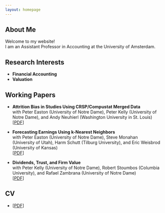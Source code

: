 ```yaml
---
layout: homepage
---
```


<!-- Google tag (gtag.js) -->
<script async src="https://www.googletagmanager.com/gtag/js?id=G-ZH7QK23P95"></script>
<script>
  window.dataLayer = window.dataLayer || [];
  function gtag(){dataLayer.push(arguments);}
  gtag('js', new Date());

  gtag('config', 'G-ZH7QK23P95');
</script>

## About Me

Welcome to my website!
<br>
I am an Assistant Professor in Accounting at the University of Amsterdam.

## Research Interests

- **Financial Accounting**
- **Valuation**

## Working Papers

- **Attrition Bias in Studies Using CRSP/Compustat Merged Data**
  <br>
  with Peter Easton (University of Notre Dame), Peter Kelly (University of Notre Dame), and Andy Neuhierl (Washington University in St. Louis)
  <br>
  [[PDF](https://papers.ssrn.com/sol3/papers.cfm?abstract_id=3040354)]

- **Forecasting Earnings Using k-Nearest Neighbors**
  <br>
  with Peter Easton (University of Notre Dame), Steve Monahan (University of Utah), Harm Schutt (Tilburg University), and Eric Weisbrod (University of Kansas)
  <br>
  [[PDF](https://papers.ssrn.com/sol3/papers.cfm?abstract_id=3752238)]

- **Dividends, Trust, and Firm Value**
  <br>
  with Peter Kelly (University of Notre Dame), Robert Stoumbos (Columbia University), and Rafael Zambrana (University of Notre Dame)
  <br>
  [[PDF](https://papers.ssrn.com/sol3/papers.cfm?abstract_id=2311512)]

## CV

- [[PDF](https://github.com/mkapons/mkapons.github.io/blob/master/assets/files/CV.pdf)]
